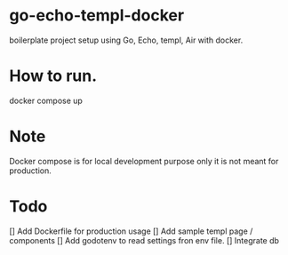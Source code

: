 # go-echo-templ-docker
boilerplate project setup using Go, Echo, templ, Air with docker.


# How to run.
docker compose up

# Note
Docker compose is for local development purpose only it is not meant for production.


# Todo
[] Add Dockerfile for production usage
[] Add sample templ page / components
[] Add godotenv to read settings fron env file.
[] Integrate db
